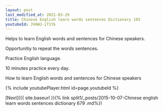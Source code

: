 ```yaml
---
layout: post
last_modified_at: 2021-03-29
title: Chinese English learn words sentences Dictionary 193 
youtubeId: JVAWJ-iT1Yk
---
```

 
 
Helps to learn English words and sentences for Chinese speakers.

Opportunitiy to repeat the words sentences. 

Practice English language. 
 
10 minutes practice every day. 
 
How to learn English words and sentences for Chinese speakers 
 
{% include youtubePlayer.html id=page.youtubeId %}
 
 
[Next]({{ site.baseurl }}{% link  split1/_posts/2015-10-07-Chinese english learn words sentences dictionary 679 .md%})
 
